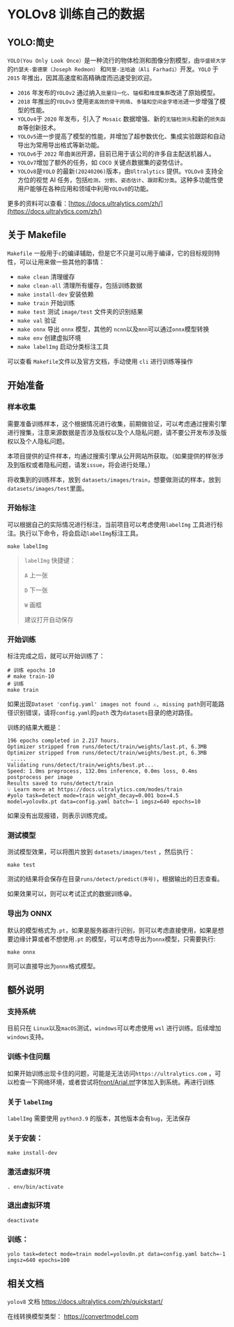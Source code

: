 # YOLOv8 训练自己的数据

## YOLO:简史

`YOLO(You Only Look Once）`是一种流行的物体检测和图像分割模型，由`华盛顿大学`的`约瑟夫-雷德蒙（Joseph Redmon）`
和`阿里-法哈迪（Ali Farhadi）`开发。`YOLO` 于 `2015` 年推出，因其高速度和高精确度而迅速受到欢迎。

- `2016` 年发布的`YOLOv2` 通过纳入`批量归一化`、`锚框`和`维度集群`改进了原始模型。
- `2018` 年推出的`YOLOv3` 使用`更高效的骨干网络`、`多锚和空间金字塔池`进一步增强了模型的性能。
- `YOLOv4`于 `2020` 年发布，引入了 `Mosaic` 数据增强、新的`无锚检测头`和新的`损失函数`等创新技术。
- `YOLOv5`进一步提高了模型的性能，并增加了超参数优化、集成实验跟踪和自动导出为常用导出格式等新功能。
- `YOLOv6`于 `2022` 年由`美团`开源，目前已用于该公司的许多自主配送机器人。
- `YOLOv7`增加了额外的任务，如 `COCO` 关键点数据集的姿势估计。
- `YOLOv8`是`YOLO` 的最新`(20240206)`版本，由`Ultralytics` 提供。`YOLOv8` 支持全方位的视觉 AI
  任务，包括`检测`、`分割`、`姿态估计`、`跟踪`和`分类`。这种多功能性使用户能够在各种应用和领域中利用`YOLOv8`的功能。

更多的资料可以查看：[https://docs.ultralytics.com/zh/](https://docs.ultralytics.com/zh/)

## 关于 Makefile

`Makefile` 一般用于`c`的编译辅助，但是它不只是可以用于编译，它的目标规则特性，可以让用来做一些其他的事情：

- `make clean` 清理缓存
- `make clean-all` 清理所有缓存，包括训练数据
- `make install-dev` 安装依赖
- `make train` 开始训练
- `make test` 测试 `image/test` 文件夹的识别结果
- `make val` 验证
- `make onnx` 导出 `onnx` 模型，其他的 `ncnn`以及`mnn`可以通过`onnx`模型转换
- `make env` 创建虚拟环境
- `make labelImg` 启动分类标注工具

可以查看 `Makefile`文件以及官方文档，手动使用 `cli` 进行训练等操作

## 开始准备

### 样本收集

需要准备训练样本，这个根据情况进行收集，前期做验证，可以考虑通过搜索引擎进行搜集，注意来源数据是否涉及版权以及个人隐私问题，请不要公开发布涉及版权以及个人隐私问题。

本项目提供的证件样本，均通过搜索引擎从公开网站所获取。（如果提供的样张涉及到版权或者隐私问题，请发`issue`，将会进行处理。）

将收集到的训练样本，放到 `datasets/images/train`，想要做测试的样本，放到`datasets/images/test`里面。

### 开始标注

可以根据自己的实际情况进行标注，当前项目可以考虑使用`labelImg` 工具进行标注。执行以下命令，将会启动`labelImg`标注工具。

```shell
make labelImg
```

> `labelImg` 快捷键：
>
> `A` 上一张
>
> `D` 下一张
>
> `W` 画框
>
> 建议打开自动保存
>

### 开始训练

标注完成之后，就可以开始训练了：

```shell
# 训练 epochs 10 
# make train-10
# 训练
make train
```

如果出现`Dataset 'config.yaml' images not found ⚠️, missing path`则可能路径识别错误，请将`config.yaml`的`path`
改为`datasets`目录的绝对路径。

训练的结果大概是：

``` 
196 epochs completed in 2.217 hours.
Optimizer stripped from runs/detect/train/weights/last.pt, 6.3MB
Optimizer stripped from runs/detect/train/weights/best.pt, 6.3MB
 ..... 
Validating runs/detect/train/weights/best.pt...
Speed: 1.0ms preprocess, 132.0ms inference, 0.0ms loss, 0.4ms postprocess per image
Results saved to runs/detect/train
💡 Learn more at https://docs.ultralytics.com/modes/train
#yolo task=detect mode=train weight_decay=0.001 box=4.5 model=yolov8x.pt data=config.yaml batch=-1 imgsz=640 epochs=10
```

如果没有出现报错，则表示训练完成。

### 测试模型

测试模型效果，可以将图片放到 `datasets/images/test` ，然后执行：

```shell
make test
```

测试的结果将会保存在目录`runs/detect/predict(序号)`，根据输出的日志查看。

如果效果可以，则可以考试正式的数据训练😁。

### 导出为 ONNX

默认的模型格式为`.pt`，如果是服务器进行识别，则可以考虑直接使用，如果是想要边缘计算或者不想使用`.pt`
的模型，可以考虑导出为`onnx`模型，只需要执行:

```shell
make onnx
```

则可以直接导出为`onnx`格式模型。

## 额外说明

### 支持系统

目前只在 `Linux`以及`macOS`测试，`windows`可以考虑使用 `wsl` 进行训练。后续增加`windows`支持。

### 训练卡住问题

如果开始训练出现卡住的问题，可能是无法访问`https://ultralytics.com`
，可以检查一下网络环境，或者尝试将[front/Arial.ttf](front%2FArial.ttf)字体加入到系统。再进行训练

### 关于 `labelImg`

`labelImg` 需要使用 `python3.9` 的版本，其他版本会有`bug`，无法保存

### 关于安装：

```shell
make install-dev
```

### 激活虚拟环境

```shell
. env/bin/activate
```

### 退出虚拟环境

```shell
deactivate
```

### 训练：

```shell
yolo task=detect mode=train model=yolov8n.pt data=config.yaml batch=-1 imgsz=640 epochs=100
```

## 相关文档

`yolov8` 文档
https://docs.ultralytics.com/zh/quickstart/

在线转换模型类型：
https://convertmodel.com
